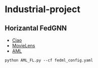 # Industrial-project
## Horizantal FedGNN
- [Ciao](FedML/python/examples/federate/prebuilt_jobs/fedgraphnn/recsys_subgraph_link_pred)
- [MovieLens](FedML/python/examples/federate/prebuilt_jobs/fedgraphnn/movie)
- [AML](FedML/python/examples/federate/prebuilt_jobs/fedgraphnn/AML)
```
python AML_FL.py --cf fedml_config.yaml
```
